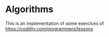 # Algorithms

This is an implementation of some exercices of https://codility.com/programmers/lessons
